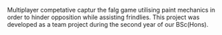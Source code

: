 Multiplayer competative captur the falg game utilising paint mechanics in order to hinder opposition while assisting frindlies.
This project was developed as a team project during the second year of our BSc(Hons).

